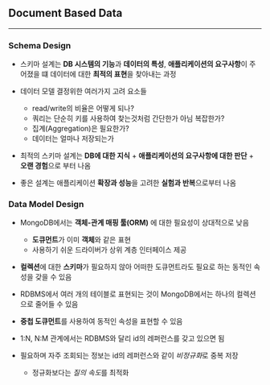 ## Document Based Data
---
### Schema Design 
- 스키마 설계는 **DB 시스템의 기능**과 **데이터의 특성**, **애플리케이션의 요구사항**이 주어졌을 떄 데이터에 대한 **최적의 표현**을 찾아내는 과정

- 데이터 모델 결정위한 여러가지 고려 요소들
    - read/write의 비율은 어떻게 되나?
    - 쿼리는 단순히 키를 사용하여 찾는것처럼 간단한가 아님 복잡한가?
    - 집계(Aggregation)은 필요한가?
    - 데이터는 얼마나 저장되는가
    
- 최적의 스키마 설계는 **DB에 대한 지식** + **애플리케이션의 요구사항에 대한 판단** + **오랜 경험**으로 부터 나옴

- 좋은 설계는 애플리케이션 **확장과 성능**을 고려한 **실험과 반복**으로부터 나옴  

### Data Model Design
- MongoDB에서는 **객체-관계 매핑 툴(ORM)** 에 대한 필요성이 상대적으로 낮음
    - **도큐먼트**가 이미 **객체**와 같은 표현
    - 사용하기 쉬운 드라이버가 상위 계층 인터페이스 제공
    
- **컬렉션**에 대한 **스키마**가 필요하지 않아 어떠한 도큐먼트라도 필요로 하는 동적인 속성을 갖을 수 있음

- RDBMS에서 여러 개의 테이블로 표현되는 것이 MongoDB에서는 하나의 컬렉션으로 줄어들 수 있음

- **중첩 도큐먼트**를 사용하여 동적인 속성을 표현할 수 있음

- 1:N, N:M 관계에서는 RDBMS와 달리 id의 레퍼런스를 갖고 있으면 됨

- 필요하며 자주 조회되는 정보는 id의 레퍼런스와 같이 *비정규화*로 중복 저장
    - 정규화보다는 *질의 속도*를 최적화